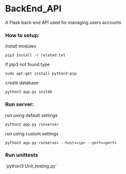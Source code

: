 # BackEnd_API

<p> A Flask back end API used for managing users accounts </p> 



<h3> How to setup: </h3>

<p> Install modules </p>

`pip3 install -r related.txt ` 

<p> If pip3 not found type </p>

`sudo apt-get install python3-pip `

<p> create database </p>

`python3 app.py initdb `


<h3>Run server: </h3>

<p> run using default settings </p>

`python3 app.py runserver `

<p> run using custom settings </p>

`python3 app.py runserver --host=<ip> --port=<port> `


<h3> Run unittests </h3>
`python3 Unit_testing.py `
